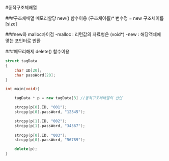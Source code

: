 #동적구조체배열

###구조체배열 메모리할당
new() 함수이용
(구조체이름)* 변수명 = new 구조체이름[size]

###new와 malloc차이점
-malloc : 리턴값의 자료형은 (void*)
-new : 해당객체에 맞는 포인터로 반환

###메모리해제
delete() 함수이용

```cpp
struct tagData
{
    char ID[20];
    char passWord[20];
}

int main(void){

    tagData * p = new tagData[3] //동적구조체배열의 선언

    strcpy(p[0].ID, "001");
    strcpy(p[0].passWord, "12345");

    strcpy(p[1].ID, "002");
    strcpy(p[1].passWord, "34567");
    
    strcpy(p[0].ID, "003");
    strcpy(p[0].passWord, "56789");

    delete(p);
}
```